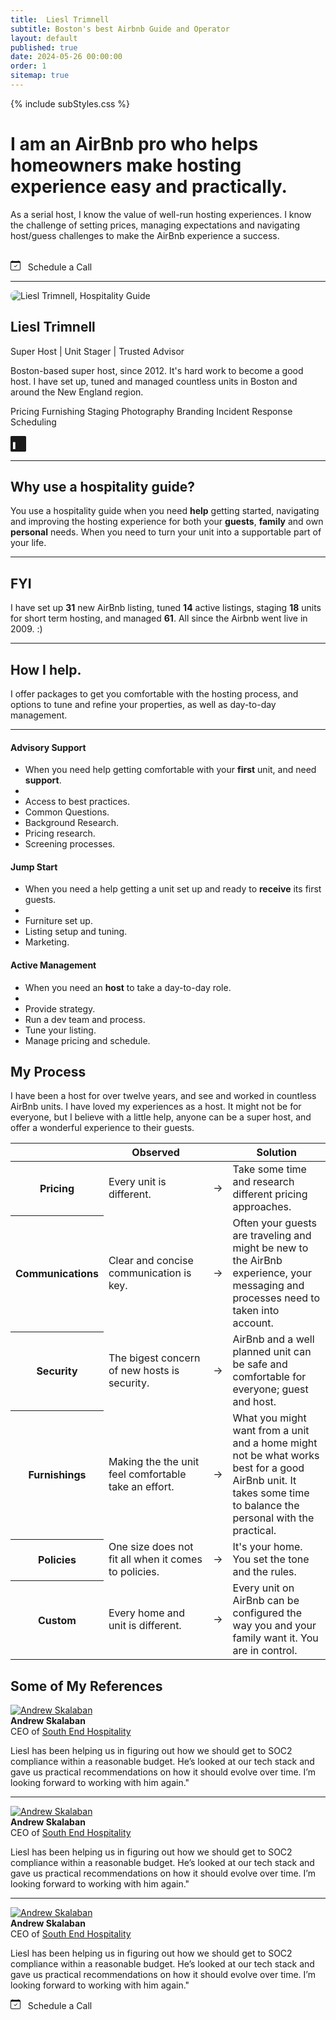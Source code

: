 ```yaml
---
title:  Liesl Trimnell
subtitle: Boston's best Airbnb Guide and Operator
layout: default
published: true
date: 2024-05-26 00:00:00
order: 1
sitemap: true
---
```


{% include subStyles.css %}

<div class="pricing-header p-3 pb-md-4 mt-5 mx-auto text-center">
    <h1 class="display-5 fw-normal text-body-emphasis">
        I am an AirBnb pro who helps <b>homeowners</b> make hosting experience
        <b>easy</b> and <b>practically</b>.
    </h1>
    <p class="fs-5 mt-4 text-body-secondary">
        As a serial host, I know the value of well-run hosting experiences. I
        know the challenge of setting prices, managing expectations and navigating
        host/guess challenges to make the AirBnb experience a success.
    </p>
    <br>
    <a class="btn btn-lg d-block d-md-inline btn-success" target="calendly"
        onclick="Calendly.initPopupWidget({url: 'https://calendly.com/liesl-trimnell'});return false;">
        <svg xmlns="http://www.w3.org/2000/svg" width="16" height="16" fill="currentColor"
            class="bi bi-calendar-check" viewBox="0 0 16 16">
            <path
              d="M10.854 7.146a.5.5 0 0 1 0 .708l-3 3a.5.5 0 0 1-.708 0l-1.5-1.5a.5.5 0 1 1 .708-.708L7.5 9.793l2.646-2.647a.5.5 0 0 1 .708 0" />
            <path
              d="M3.5 0a.5.5 0 0 1 .5.5V1h8V.5a.5.5 0 0 1 1 0V1h1a2 2 0 0 1 2 2v11a2 2 0 0 1-2 2H2a2 2 0 0 1-2-2V3a2 2 0 0 1 2-2h1V.5a.5.5 0 0 1 .5-.5M1 4v10a1 1 0 0 0 1 1h12a1 1 0 0 0 1-1V4z" />
          </svg>
          &nbsp;
          Schedule a Call
     </a>
</div>

<hr>
<div class="row featurette">
    <div class="col-md-3 order-md-1">
        <img class="bd-placeholder-img bd-placeholder-img-lg featurette-image img-fluid mx-auto avatar"
        alt="Liesl Trimnell, Hospitality Guide" style="border-radius: 8px" src="assets/avatar.png">
    </div>
    <div class="col-md-8 order-md-2 order-sm-2">
        <h2 class="featurette-heading fw-normal lh-1 mt-2">
            Liesl Trimnell
        </h2>
        <p>
            Super Host | Unit Stager | Trusted Advisor
        </p>
        <p>
            Boston-based super host, since 2012. It's hard work to
            become a good host. I have set up, tuned and managed countless
            units in Boston and around the New England region.
        </p>
        <p>
            <span class="badge text-bg-dark">Pricing</span>
            <span class="badge text-bg-dark">Furnishing</span>
            <span class="badge text-bg-dark">Staging</span>
            <span class="badge text-bg-dark">Photography</span>
            <span class="badge text-bg-dark">Branding</span>
            <span class="badge text-bg-dark">Incident Response</span>
            <span class="badge text-bg-dark">Scheduling</span>
        </p>
        <p class="lead">
            <a href="https://www.linkedin.com/in/liesl-trimnell/" title="Liesl Trimnnl, on LinkedIn" aria-label="Liels's LinkedIn Profile">
              <svg xmlns="http://www.w3.org/2000/svg" width="25" height="25" fill="currentColor" class="bi bi-linkedin" viewBox="0 0 16 16">
                <path d="M0 1.146C0 .513.526 0 1.175 0h13.65C15.474 0 16 .513 16 1.146v13.708c0 .633-.526 1.146-1.175 1.146H1.175C.526 16 0 15.487 0 14.854zm4.943 12.248V6.169H2.542v7.225zm-1.2-8 212c.837 0 1.358-.554 1.358-1.248-.015-.709-.52-1.248-1.342-1.248S2.4 3.226 2.4 3.934c0 .694.521 1.248 1.327 1.248zm4.908 8.212V9.359c0-.216.016-.432.08-.586.173-.431.568-.878 1.232-.878.869 0 1.216.662 1.216 1.634v3.865h2.401V9.25c0-2.22-1.184-3 252-2.764-3.252-1.274 0-1.845.7-2.165 1.193v.025h-.016l.016-.025V6.169h-2.4c.03.678 0 7.225 0 7.225z"/>
              </svg>
            </a>
        </p>
    </div>
</div>

<hr/>

<div class="pricing-header p-3 pb-md-4 mx-auto text-center">
    <h2 class="display-6 text-center mb-4">
        Why use a hospitality guide?
    </h2>
    <p class="fs-5 text-body-secondary">
        You use a hospitality guide when you need <b>help</b> getting started, navigating and improving the hosting experience for both your <b>guests</b>,
        <b>family</b> and own <b>personal</b> needs. When you need to turn your unit into a supportable part of your life.
    </p>
</div>

<hr/>

<div class="pricing-header p-3 pb-md-4 mx-auto text-center">
    <h2 class="display-6 text-center mb-4">
        FYI
    </h2>
    <p class="fs-5 text-body-secondary">
        I have set up <b>31</b> new AirBnb listing, tuned <b>14</b> active listings,
        staging <b>18</b> units for short term hosting, and managed <b>61</b>.
        All since the Airbnb went live in 2009. :)
    </p>
</div>

<main>

<a name="packages"></a>
    <hr>
    <div class="pricing-header p-3 pb-md-4 mx-auto text-center">
        <h2 class="display-6 text-center mb-4">
          How I help.
        </h2>
        <p class="fs-5 text-body-secondary">
          I offer packages to get you comfortable with the hosting process,
          and options to tune and refine your properties, as well as day-to-day
          management.
        </p>
      </div>

<hr>

<div class="row row-cols-1 row-cols-md-3 mb-3 text-center">
    <div class="col">
        <div class="card mb-4 rounded-3 shadow-sm border-success equal">
        <div class="card-header py-3 text-bg-success border-success">
            <h4 class="my-0 fw-normal">Advisory Support</h4>
        </div>
        <div class="card-body">
            <ul class="list-unstyled mt-3 mb-4">
            <li>When you need help getting comfortable with your <b>first</b> unit, and need <b>support</b>.</li>
            <li>&nbsp;</li>
            <li>Access to best practices.</li>
            <li>Common Questions.</li>
            <li>Background Research.</li>
            <li>Pricing research.</li>
            <li>Screening processes.</li>
            </ul>
        </div>
        </div>
    </div>
    <div class="col">
        <div class="card mb-4 rounded-3 shadow-sm equal">
        <div class="card-header py-3">
            <h4 class="my-0 fw-normal">Jump Start</h4>
        </div>
        <div class="card-body">
            <ul class="list-unstyled mt-3 mb-4">
            <li>When you need a help getting a unit set up and ready to <b>receive</b> its first guests.</li>
            <li>&nbsp;</li>
            <li>Furniture set up.</li>
            <li>Listing setup and tuning.</li>
            <li>Marketing.</li>
            </ul>
        </div>
        </div>
    </div>
    <div class="col">
        <div class="card mb-4 rounded-3 shadow-sm equal">
        <div class="card-header py-3">
            <h4 class="my-0 fw-normal">Active Management</h4>
        </div>
        <div class="card-body">
            <ul class="list-unstyled mt-3 mb-4">
            <li>When you need an <b>host</b> to take a day-to-day role.</li>
            <li>&nbsp;</li>
            <li>Provide strategy.</li>
            <li>Run a dev team and process.</li>
            <li>Tune your listing.</li>
            <li>Manage pricing and schedule.</li>
            </ul>
        </div>
        </div>
    </div>
</div>

<a name="process"></a>

<h2 class="display-6 text-center mb-4">My Process</h2>

<p class="fs-5 text-body-secondary">
        I have been a host for over twelve years, and see
        and worked in countless AirBnb units. I have loved my
        experiences as a host. It might not be for everyone, but
        I believe with a little help, anyone can be a super host,
        and offer a wonderful experience to their guests.
</p>

<div class="table-responsive">
<table class="table text-centerk table-hover">
    <thead>
    <tr>
        <th class="d-none d-md-table-cell" style="width: 15%;">&nbsp;</th>
        <th style="width: 40%;">Observed</th>
        <th style="width: 5%;">&nbsp;</th>
        <th style="width: 40%;">Solution</th>
    </tr>
    </thead>
    <tbody>
    <tr>
        <th scope="row" class="d-none d-md-table-cell text-start">
        Pricing
        </th>
        <td>
        Every unit is different.
        </td>
        <td>&rarr;</td>
        <td>
        Take some time and research different pricing
        approaches.
        </td>
    </tr>
    <tr>
        <th scope="row" class="d-none d-md-table-cell text-start">
        Communications
        </th>
        <td>
        Clear and concise communication is key.
        </td>
        <td>&rarr;</td>
        <td>
        Often your guests are traveling and might
        be new to the AirBnb experience, your messaging
        and processes need to taken into account.
        </td>
    </tr>
    <tr>
        <th scope="row" class="d-none d-md-table-cell text-start">
        Security
        </th>
        <td>
        The bigest concern of new hosts is security.
        </td>
        <td>&rarr;</td>
        <td>
        AirBnb and a well planned unit can be safe and
        comfortable for everyone; guest and host.
        </td>
    </tr>
    <tr>
        <th scope="row" class="d-none d-md-table-cell text-start">
        Furnishings
        </th>
        <td>
        Making the the unit feel comfortable take an effort.
        </td>
        <td>&rarr;</td>
        <td>
        What you might want from a unit and a home might not
        be what works best for a good AirBnb unit. It takes
        some time to balance the personal with the practical.
        </td>
    </tr>
    <tr>
        <th scope="row" class="d-none d-md-table-cell text-start">
        Policies
        </th>
        <td>
        One size does not fit all when it comes to policies.
        </td>
        <td>&rarr;</td>
        <td>
        It's your home. You set the tone and the rules.
        </td>
    </tr>
    <tr>
        <th scope="row" class="d-none d-md-table-cell text-start">
        Custom
        </th>
        <td>
        Every home and unit is different.
        </td>
        <td>&rarr;</td>
        <td>
        Every unit on AirBnb can be configured the
        way you and your family want it. You are
        in control.
        </td>
    </tr>
    </tbody>
</table>
</div>

<h2 class="display-6 p-3 text-center mb-4">
    Some of My References
</h2>

<a name="references"></a>

<div class="row">
    <div class="col-12 col-md-4">
    <a href="https://www.linkedin.com/in/andrew-skalaban-58a57766/" target="linkedIn2"><img
        alt="Andrew Skalaban" src="assets/testimonials/andrew-skalaban.jpeg"
        class="float-start testimonial-avatar"></a>
    <div>
        <b>Andrew Skalaban</b><br>CEO of <a href="https://southendhospitality.com/" class="link-secondary"
        target="AC">South End Hospitality</a>
    </div>
    </div>
    <div class="col-12 col-md-8">
    <p>
        Liesl has been helping us in figuring out how we should get to
        SOC2 compliance within a reasonable budget. He’s looked at our tech
        stack and gave us practical recommendations on how it should evolve
        over time. I’m looking forward to working with him again."
    </p>
    </div>
</div>

<hr/>

<div class="row">
    <div class="col-12 col-md-4">
    <a href="https://www.linkedin.com/in/andrew-skalaban-58a57766/" target="linkedIn2"><img
        alt="Andrew Skalaban" src="assets/testimonials/andrew-skalaban.jpeg"
        class="float-start testimonial-avatar"></a>
    <div>
        <b>Andrew Skalaban</b><br>CEO of <a href="https://southendhospitality.com/" class="link-secondary"
        target="AC">South End Hospitality</a>
    </div>
    </div>
    <div class="col-12 col-md-8">
    <p>
        Liesl has been helping us in figuring out how we should get to
        SOC2 compliance within a reasonable budget. He’s looked at our tech
        stack and gave us practical recommendations on how it should evolve
        over time. I’m looking forward to working with him again."
    </p>
    </div>
</div>

<hr/>

<div class="row">
    <div class="col-12 col-md-4">
    <a href="https://www.linkedin.com/in/andrew-skalaban-58a57766/" target="linkedIn2"><img
        alt="Andrew Skalaban" src="assets/testimonials/andrew-skalaban.jpeg"
        class="float-start testimonial-avatar"></a>
    <div>
        <b>Andrew Skalaban</b><br>CEO of <a href="https://southendhospitality.com/" class="link-secondary"
        target="AC">South End Hospitality</a>
    </div>
    </div>
    <div class="col-12 col-md-8">
    <p>
        Liesl has been helping us in figuring out how we should get to
        SOC2 compliance within a reasonable budget. He’s looked at our tech
        stack and gave us practical recommendations on how it should evolve
        over time. I’m looking forward to working with him again."
    </p>
    </div>
</div>

<div class="row">
    <div class="col-12 text-center">
        <a class="btn btn-lg btn-success" target="calendly" onclick="Calendly.initPopupWidget({url: 'https://calendly.com/liesl-trimnel'});return false;">
            <svg xmlns="http://www.w3.org/2000/svg" width="16" height="16" fill="currentColor"
              class="bi bi-calendar-check" viewBox="0 0 16 16">
                <path d="M10.854 7.146a.5.5 0 0 1 0 .708l-3 3a.5.5 0 0 1-.708 0l-1.5-1.5a.5.5 0 1 1 .708-.708L7.5 9.793l2.646-2.647a.5.5 0 0 1 .708 0" />
                <path d="M3.5 0a.5.5 0 0 1 .5.5V1h8V.5a.5.5 0 0 1 1 0V1h1a2 2 0 0 1 2 2v11a2 2 0 0 1-2 2H2a2 2 0 0 1-2-2V3a2 2 0 0 1 2-2h1V.5a.5.5 0 0 1 .5-.5M1 4v10a1 1 0 0 0 1 1h12a1 1 0 0 0 1-1V4z" />
            </svg>
            &nbsp;
            Schedule a Call
        </a>
    </div>
</div>

</main>
